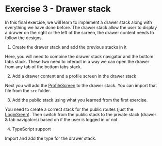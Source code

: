 # Exercise 3 - Drawer stack

In this final exercise, we will learn to implement a drawer stack along with everything we have done before.
The drawer stack allow the user to display a drawer on the right or the left of the screen, the drawer content needs to
follow the designs.

1. Create the drawer stack and add the previous stacks in it

Here, you will need to combine the drawer stack navigator and the bottom tabs stack. These two need to interact in a way
we can open the drawer from any tab of the bottom tabs stack.

2. Add a drawer content and a profile screen in the drawer stack

Next you will add the [ProfileScreen](../../src/screens/tabs/drawer/profile.tsx) to the drawer stack. You can import
that file from the `src` folder.

3. Add the public stack using what you learned from the first exercise.

You need to create a correct stack for the public routes (just the [LoginSreen](../../src/screens/login.tsx)).
Then switch from the public stack to the private stack (drawer & tab navigators) based on if the user is logged in or
not.

4. TypeScript support

Import and add the type for the drawer stack.
